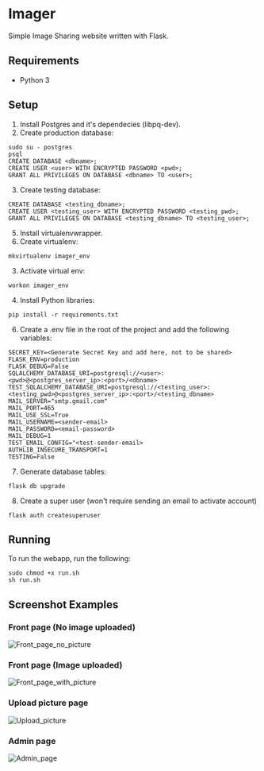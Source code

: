 # Imager

Simple Image Sharing website written with Flask.

## Requirements
+ Python 3

## Setup
1. Install Postgres and it's dependecies (libpq-dev).
2. Create production database:
```
sudo su - postgres
psql
CREATE DATABASE <dbname>;
CREATE USER <user> WITH ENCRYPTED PASSWORD <pwd>;
GRANT ALL PRIVILEGES ON DATABASE <dbname> TO <user>;
```
3. Create testing database:
```
CREATE DATABASE <testing_dbname>;
CREATE USER <testing_user> WITH ENCRYPTED PASSWORD <testing_pwd>;
GRANT ALL PRIVILEGES ON DATABASE <testing_dbname> TO <testing_user>;
```
5. Install virtualenvwrapper.
6. Create virtualenv:
```
mkvirtualenv imager_env
```
3. Activate virtual env:
```
workon imager_env
```
4. Install Python libraries:
```
pip install -r requirements.txt
```
6. Create a .env file in the root of the project and add the following variables:
```
SECRET_KEY=<Generate Secret Key and add here, not to be shared>
FLASK_ENV=production
FLASK_DEBUG=False
SQLALCHEMY_DATABASE_URI=postgresql://<user>:<pwd>@<postgres_server_ip>:<port>/<dbname>
TEST_SQLALCHEMY_DATABASE_URI=postgresql://<testing_user>:<testing_pwd>@<postgres_server_ip>:<port>/<testing_dbname>
MAIL_SERVER="smtp.gmail.com"
MAIL_PORT=465
MAIL_USE_SSL=True
MAIL_USERNAME=<sender-email>
MAIL_PASSWORD=<email-password>
MAIL_DEBUG=1
TEST_EMAIL_CONFIG="<test-sender-email>
AUTHLIB_INSECURE_TRANSPORT=1
TESTING=False
```
7. Generate database tables:
```
flask db upgrade
```
8. Create a super user (won't require sending an email to activate account)
```
flask auth createsuperuser
```

## Running
To run the webapp, run the following:
```
sudo chmod +x run.sh
sh run.sh
```

## Screenshot Examples
### Front page (No image uploaded)
![Front_page_no_picture](https://github.com/Vinmwaura/Imager/assets/12788331/42a1fbd2-0c97-4337-ab0e-c18fdfe2c83d)

### Front page (Image uploaded)
![Front_page_with_picture](https://github.com/Vinmwaura/Imager/assets/12788331/d4509c21-66f2-49e6-a7b6-167a305d3cf8)

### Upload picture page
![Upload_picture](https://github.com/Vinmwaura/Imager/assets/12788331/e975f7af-ae11-4dbe-a0d5-7133396f3c15)

### Admin page
![Admin_page](https://github.com/Vinmwaura/Imager/assets/12788331/c32653ac-e3cd-437d-896f-b18c16a24c14)



